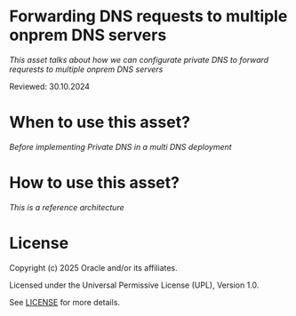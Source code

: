 # Forwarding  DNS requests to multiple onprem DNS servers
 
*This asset talks about how we can configurate private DNS to forward requrests to multiple onprem DNS servers*

Reviewed: 30.10.2024
 
# When to use this asset?
 
*Before implementing Private DNS in a multi DNS deployment*
 
# How to use this asset?
 
*This is a reference architecture*
 
# License

Copyright (c) 2025 Oracle and/or its affiliates.

Licensed under the Universal Permissive License (UPL), Version 1.0.

See [LICENSE](https://github.com/oracle-devrel/technology-engineering/blob/main/LICENSE) for more details.
